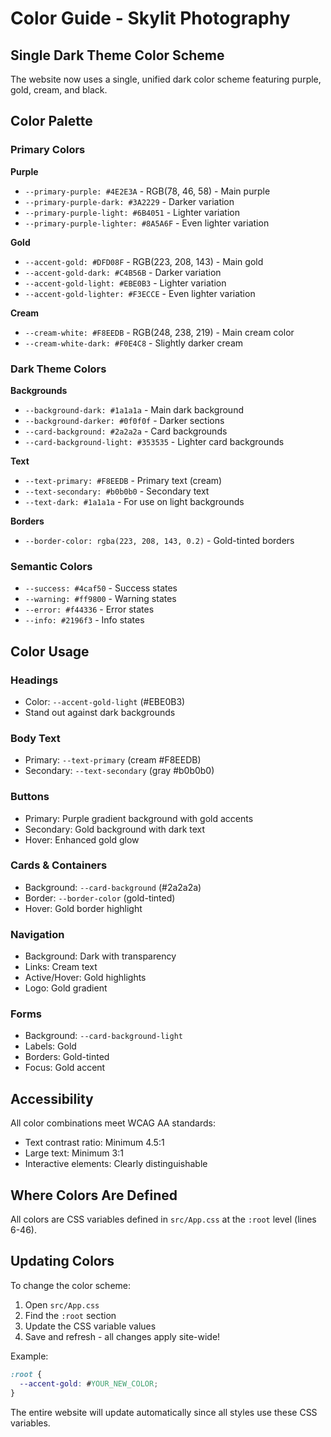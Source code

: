 # Color Guide - Skylit Photography

## Single Dark Theme Color Scheme

The website now uses a single, unified dark color scheme featuring purple, gold, cream, and black.

## Color Palette

### Primary Colors

**Purple**
- `--primary-purple: #4E2E3A` - RGB(78, 46, 58) - Main purple
- `--primary-purple-dark: #3A2229` - Darker variation
- `--primary-purple-light: #6B4051` - Lighter variation
- `--primary-purple-lighter: #8A5A6F` - Even lighter variation

**Gold**
- `--accent-gold: #DFD08F` - RGB(223, 208, 143) - Main gold
- `--accent-gold-dark: #C4B56B` - Darker variation
- `--accent-gold-light: #EBE0B3` - Lighter variation
- `--accent-gold-lighter: #F3ECCE` - Even lighter variation

**Cream**
- `--cream-white: #F8EEDB` - RGB(248, 238, 219) - Main cream color
- `--cream-white-dark: #F0E4C8` - Slightly darker cream

### Dark Theme Colors

**Backgrounds**
- `--background-dark: #1a1a1a` - Main dark background
- `--background-darker: #0f0f0f` - Darker sections
- `--card-background: #2a2a2a` - Card backgrounds
- `--card-background-light: #353535` - Lighter card backgrounds

**Text**
- `--text-primary: #F8EEDB` - Primary text (cream)
- `--text-secondary: #b0b0b0` - Secondary text
- `--text-dark: #1a1a1a` - For use on light backgrounds

**Borders**
- `--border-color: rgba(223, 208, 143, 0.2)` - Gold-tinted borders

### Semantic Colors

- `--success: #4caf50` - Success states
- `--warning: #ff9800` - Warning states
- `--error: #f44336` - Error states
- `--info: #2196f3` - Info states

## Color Usage

### Headings
- Color: `--accent-gold-light` (#EBE0B3)
- Stand out against dark backgrounds

### Body Text
- Primary: `--text-primary` (cream #F8EEDB)
- Secondary: `--text-secondary` (gray #b0b0b0)

### Buttons
- Primary: Purple gradient background with gold accents
- Secondary: Gold background with dark text
- Hover: Enhanced gold glow

### Cards & Containers
- Background: `--card-background` (#2a2a2a)
- Border: `--border-color` (gold-tinted)
- Hover: Gold border highlight

### Navigation
- Background: Dark with transparency
- Links: Cream text
- Active/Hover: Gold highlights
- Logo: Gold gradient

### Forms
- Background: `--card-background-light`
- Labels: Gold
- Borders: Gold-tinted
- Focus: Gold accent

## Accessibility

All color combinations meet WCAG AA standards:
- Text contrast ratio: Minimum 4.5:1
- Large text: Minimum 3:1
- Interactive elements: Clearly distinguishable

## Where Colors Are Defined

All colors are CSS variables defined in `src/App.css` at the `:root` level (lines 6-46).

## Updating Colors

To change the color scheme:

1. Open `src/App.css`
2. Find the `:root` section
3. Update the CSS variable values
4. Save and refresh - all changes apply site-wide!

Example:
```css
:root {
  --accent-gold: #YOUR_NEW_COLOR;
}
```

The entire website will update automatically since all styles use these CSS variables.
